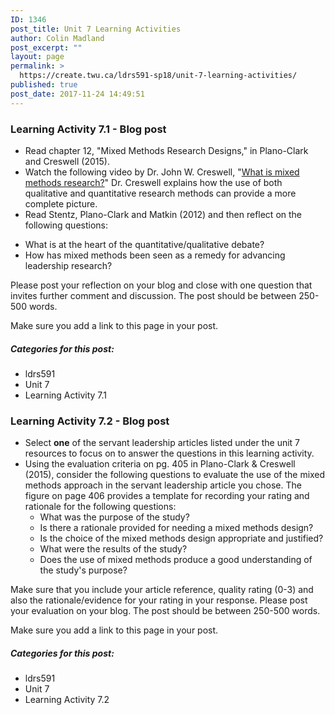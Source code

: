 ```yaml
---
ID: 1346
post_title: Unit 7 Learning Activities
author: Colin Madland
post_excerpt: ""
layout: page
permalink: >
  https://create.twu.ca/ldrs591-sp18/unit-7-learning-activities/
published: true
post_date: 2017-11-24 14:49:51
---
```

### Learning Activity 7.1 - Blog post

* Read chapter 12, "Mixed Methods Research Designs," in Plano-Clark and Creswell (2015).
* Watch the following video by Dr. John W. Creswell, "[What is mixed methods research?](http://johnwcreswell.com/videos/)" Dr. Creswell explains how the use of both qualitative and quantitative research methods can provide a more complete picture.
* Read Stentz, Plano-Clark and Matkin (2012) and then reflect on the following questions:
<ul>
 	<li>What is at the heart of the quantitative/qualitative debate?</li>
 	<li>How has mixed methods been seen as a remedy for advancing leadership research?</li>
</ul>
Please post your reflection on your blog and close with one question that invites further comment and discussion. The post should be between 250-500 words.

Make sure you add a link to this page in your post.

##### Categories for this post:

* ldrs591
* Unit 7
* Learning Activity 7.1

### Learning Activity 7.2 - Blog post

* Select **one** of the servant leadership articles listed under the unit 7 resources to focus on to answer the questions in this learning activity.
* Using the evaluation criteria on pg. 405 in Plano-Clark &amp; Creswell (2015), consider the following questions to evaluate the use of the mixed methods approach in the servant leadership article you chose. The figure on page 406 provides a template for recording your rating and rationale for the following questions:
 	* What was the purpose of the study?
 	* Is there a rationale provided for needing a mixed methods design?
 	* Is the choice of the mixed methods design appropriate and justified?
 	* What were the results of the study?
 	* Does the use of mixed methods produce a good understanding of the study's purpose?


Make sure that you include your article reference, quality rating (0-3) and also the rationale/evidence for your rating in your response. Please post your evaluation on your blog. The post should be between 250-500 words.

Make sure you add a link to this page in your post.

##### Categories for this post:

* ldrs591
* Unit 7
* Learning Activity 7.2

&nbsp;

&nbsp;
